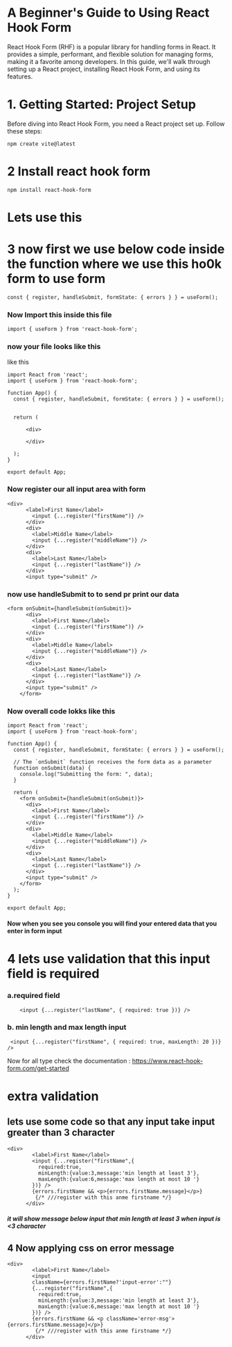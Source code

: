 # A Beginner's Guide to Using React Hook Form

React Hook Form (RHF) is a popular library for handling forms in React. It provides a simple, performant, and flexible solution for managing forms, making it a favorite among developers. In this guide, we'll walk through setting up a React project, installing React Hook Form, and using its features.
# 1. Getting Started: Project Setup
Before diving into React Hook Form, you need a React project set up. Follow these steps:
```
npm create vite@latest
```
# 2 Install react hook form 
```
npm install react-hook-form
```
# Lets use this 
# 3 now first we use below code inside the function where we use this ho0k form to use form 
```
const { register, handleSubmit, formState: { errors } } = useForm();
```
### Now Import this inside this file 
```
import { useForm } from 'react-hook-form';
```
### now your file looks like this 
like this 
```
import React from 'react';
import { useForm } from 'react-hook-form';

function App() {
  const { register, handleSubmit, formState: { errors } } = useForm();

  
  return (
    
      <div>
       
      </div>
  
  );
}

export default App;
```
### Now register our all input area with form 
```
<div>
      <label>First Name</label>
        <input {...register("firstName")} />
      </div>
      <div>
        <label>Middle Name</label>
        <input {...register("middleName")} />
      </div>
      <div>
        <label>Last Name</label>
        <input {...register("lastName")} />
      </div>
      <input type="submit" />
```
### now use handleSubmit to to send pr print our data
```
<form onSubmit={handleSubmit(onSubmit)}>
      <div>
        <label>First Name</label>
        <input {...register("firstName")} />
      </div>
      <div>
        <label>Middle Name</label>
        <input {...register("middleName")} />
      </div>
      <div>
        <label>Last Name</label>
        <input {...register("lastName")} />
      </div>
      <input type="submit" />
    </form>
```
### Now overall code lokks like this
```
import React from 'react';
import { useForm } from 'react-hook-form';

function App() {
  const { register, handleSubmit, formState: { errors } } = useForm();

  // The `onSubmit` function receives the form data as a parameter
  function onSubmit(data) {
    console.log("Submitting the form: ", data);
  }

  return (
    <form onSubmit={handleSubmit(onSubmit)}>
      <div>
        <label>First Name</label>
        <input {...register("firstName")} />
      </div>
      <div>
        <label>Middle Name</label>
        <input {...register("middleName")} />
      </div>
      <div>
        <label>Last Name</label>
        <input {...register("lastName")} />
      </div>
      <input type="submit" />
    </form>
  );
}

export default App;

```
#### Now when you see you console you will find your  entered data that you enter in form input
# 4 lets use validation that this input field is required 
### a.required field 
```
    <input {...register("lastName", { required: true })} />
```
### b. min length and max length input 
```
 <input {...register("firstName", { required: true, maxLength: 20 })} />
```

Now for all type check the documentation :   https://www.react-hook-form.com/get-started

# extra validation 
## lets use some code so that any input take input greater than 3 character 
```
<div>
        <label>First Name</label>
        <input {...register("firstName",{
          required:true,
          minLength:{value:3,message:'min length at least 3'},
          maxLength:{value:6,message:'max length at most 10 '}
        })} />
        {errors.firstName && <p>{errors.firstName.message}</p>}
         {/* ///register with this anme firstname */}
      </div>
```
##### it will show message below input that min length at least 3 when input is <3 character 
## 4 Now applying css on error message 
```
<div>
        <label>First Name</label>
        <input 
        className={errors.firstName?'input-error':""}
        {...register("firstName",{
          required:true,
          minLength:{value:3,message:'min length at least 3'},
          maxLength:{value:6,message:'max length at most 10 '}
        })} />
        {errors.firstName && <p className='error-msg'>{errors.firstName.message}</p>}
         {/* ///register with this anme firstname */}
      </div>
```
